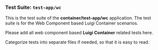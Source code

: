 ### Test Suite: `test-app/wc`

This is the test suite of the **container/test-app/wc** application. The test suite is for the Web Component based Luigi Container scenarios.

Please add all web component based **Luigi Container** related tests here. 

Categorize tests into separate files if needed, so that it is easy to read. 